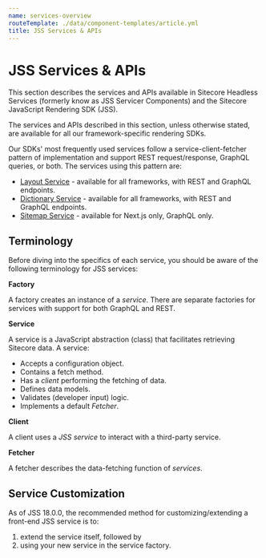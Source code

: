 ```yaml
---
name: services-overview
routeTemplate: ./data/component-templates/article.yml
title: JSS Services & APIs
---
```


# JSS Services & APIs

   This section describes the services and APIs available in Sitecore Headless Services (formerly know as JSS Servicer Components) and the Sitecore JavaScript Rendering SDK (JSS).

   The services and APIs described in this section, unless otherwise stated, are available for all our framework-specific rendering SDKs.

   Our SDKs' most frequently used services follow a service-client-fetcher pattern of implementation and support REST request/response, GraphQL queries, or both. The services using this pattern are:

   - [Layout Service](/docs/fundamentals/services/layout/overview) - available for all frameworks, with REST and GraphQL endpoints.
   - [Dictionary Service](/docs/fundamentals/services/dictionary-service) - available for all frameworks, with REST and GraphQL endpoints.
   - [Sitemap Service](/docs/nextjs/services/graphql-sitemap-service) - available for Next.js only, GraphQL only.

## Terminology

Before diving into the specifics of each service, you should be aware of the following terminology for JSS services:

**Factory**

A factory creates an instance of a *service*. There are separate factories for services with support for both GraphQL and REST.

**Service**

A service is a JavaScript abstraction (class) that facilitates retrieving Sitecore data.
A service:
- Accepts a configuration object.
- Contains a fetch method.
- Has a *client* performing the fetching of data.
- Defines data models.
- Validates (developer input) logic.
- Implements a default *Fetcher*.

**Client**

A client uses a *JSS service* to interact with a third-party service.

**Fetcher**

A fetcher describes the data-fetching function of *services*.

## Service Customization

As of JSS 18.0.0, the recommended method for customizing/extending a front-end JSS service is to:

1. extend the service itself, followed by
2. using your new service in the service factory.